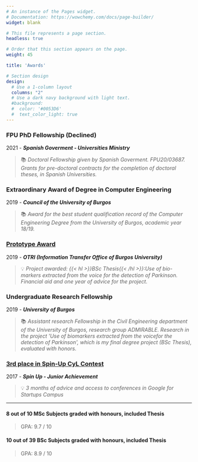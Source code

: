```yaml
---
# An instance of the Pages widget.
# Documentation: https://wowchemy.com/docs/page-builder/
widget: blank

# This file represents a page section.
headless: true

# Order that this section appears on the page.
weight: 45

title: 'Awards'

# Section design
design:
  # Use a 1-column layout
  columns: "2"
  # Use a dark navy background with light text.
  #background:
  #  color: '#0053D6'
  #  text_color_light: true
---
```

### FPU PhD Fellowship (Declined) 
2021 - ***Spanish Goverment - Universities Ministry***
> 📚 *Doctoral Fellowship given by Spanish Goverment. FPU20/03687. Grants for pre-doctoral contracts for the completion of doctoral theses, in Spanish Universities.*

### Extraordinary Award of Degree in Computer Engineering 
2019 - ***Council of the University of Burgos***
> 📚 *Award for the best student qualification record of the Computer Engineering Degree from the University of Burgos, academic year 18/19.*

### [Prototype Award](https://www.ubu.es/sites/default/files/articles/files/acta_seleccion_prototipos_firmada.pdf)
2019 - ***OTRI (Information Transfer Office of Burgos University)***
> 💡 *Project awarded: {{< hl >}}BSc Thesis{{< /hl >}}:Use of bio-markers extracted from the voice for the detection of Parkinson. Financial aid and one year of advice for the project.*

### Undergraduate Research Fellowship 
2019 - ***University of Burgos***
> 📚 *Assistant research Fellowship in the Civil Engineering department of the University of Burgos, research group ADMIRABLE. Research in the project 'Use of biomarkers extracted from the voicefor the detection of Parkinson', which is my final degree project (BSc Thesis), evaluated with honors.*

### [3rd place in Spin-Up CyL Contest](https://diariodevalladolid.elmundo.es/articulo/innovadores/poli-detecta-drogas-volante/20170314112648216192.html)
2017 - ***Spin Up - Junior Achievement***
> 💡 *3 months of advice and access to conferences in Google for Startups Campus*

*************************

#### 8 out of 10 MSc Subjects graded with honours, included Thesis
> GPA: 9.7 / 10

#### 10 out of 39 BSc Subjects graded with honours, included Thesis
> GPA: 8.9 / 10